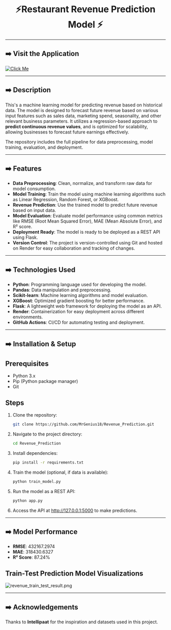 <h1 align="center">⚡Restaurant Revenue Prediction Model ⚡</h1>

---

<h2 align="left">➡️ Visit the Application</h2>

[![Click Me](https://img.shields.io/badge/Click-Me-blue?style=for-the-badge)](https://revenue-prediction-vtbe.onrender.com)

---

<h2 align="left">➡️ Description</h2>

This's a machine learning model for predicting revenue based on historical data. The model is designed to forecast future revenue based on various input features such as sales data, marketing spend, seasonality, and other relevant business parameters. It utilizes a regression-based approach to **predict continuous revenue values**, and is optimized for scalability, allowing businesses to forecast future earnings effectively.

The repository includes the full pipeline for data preprocessing, model training, evaluation, and deployment.

---

<h2 align="left">➡️ Features</h2>

- **Data Preprocessing**: Clean, normalize, and transform raw data for model consumption.
- **Model Training**: Train the model using machine learning algorithms such as Linear Regression, Random Forest, or XGBoost.
- **Revenue Prediction**: Use the trained model to predict future revenue based on input data.
- **Model Evaluation**: Evaluate model performance using common metrics like RMSE (Root Mean Squared Error), MAE (Mean Absolute Error), and R² score.
- **Deployment Ready**: The model is ready to be deployed as a REST API using Flask.
- **Version Control**: The project is version-controlled using Git and hosted on Render for easy collaboration and tracking of changes.

---

<h2 align="left">➡️ Technologies Used</h2>

- **Python**: Programming language used for developing the model.
- **Pandas**: Data manipulation and preprocessing.
- **Scikit-learn**: Machine learning algorithms and model evaluation.
- **XGBoost**: Optimized gradient boosting for better performance.
- **Flask**: A lightweight web framework for deploying the model as an API.
- **Render**: Containerization for easy deployment across different environments.
- **GitHub Actions**: CI/CD for automating testing and deployment.

---

<h2 align="left">➡️ Installation & Setup</h2>

## Prerequisites
- Python 3.x
- Pip (Python package manager)
- Git

## Steps
1. Clone the repository:
   ```bash
   git clone https://github.com/MrGenius18/Revenue_Prediction.git
   
2. Navigate to the project directory:
   ```bash
   cd Revenue_Prediction
   
3. Install dependencies:
   ```bash
   pip install -r requirements.txt

4. Train the model (optional, if data is available):
   ```bash
   python train_model.py

5. Run the model as a REST API:
   ```bash
   python app.py
   
6. Access the API at http://127.0.0.1:5000 to make predictions.

---

<h2 align="left">➡️ Model Performance</h2>

- **RMSE**: 432167.2974
- **MAE**: 318430.6327
- **R² Score**: 87.24%

## Train-Test Prediction Model Visualizations

![revenue_train_test_result.png](https://github.com/MrGenius18/Revenue_Prediction/blob/7decfd13f10cdfc6170795cce8a52df2141c5e31/revenue_train_test_result.png)

---

<h2 align="left">➡️ Acknowledgements</h2>

Thanks to **Intellipaat** for the inspiration and datasets used in this project.
